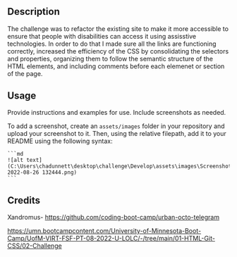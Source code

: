 # <Challenge-1>

## Description
The challenge was to refactor the existing site to make it more accessible to ensure that people with disabilities can access it using assisstive technologies. In order to do that I made sure all the links are functioning correctly, increased the efficiency of the CSS by consolidating the selectors and properties, organizing them to follow the semantic structure of the HTML elements, and including comments before each elemenet or section of the page.


## Usage

Provide instructions and examples for use. Include screenshots as needed.

To add a screenshot, create an `assets/images` folder in your repository and upload your screenshot to it. Then, using the relative filepath, add it to your README using the following syntax:

    ```md
    ![alt text](C:\Users\chadunnett\desktop\challenge\Develop\assets\images\Screenshot 2022-08-26 132444.png)
    ```

## Credits
Xandromus- https://github.com/coding-boot-camp/urban-octo-telegram

https://umn.bootcampcontent.com/University-of-Minnesota-Boot-Camp/UofM-VIRT-FSF-PT-08-2022-U-LOLC/-/tree/main/01-HTML-Git-CSS/02-Challenge


